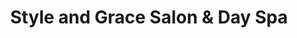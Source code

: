 ---
title: "Style and Grace Salon & Day Spa"
url: /champaign/style-and-grace-salon-and-day-spa/
shop: hairdresser
---